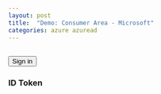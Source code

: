 ```yaml
---
layout: post
title:  "Demo: Consumer Area - Microsoft"
categories: azure azuread
---
```


<script src="{{ site.url }}/assets/js/msal.js"></script>

<!-- importing app scripts | load order is important -->
<script>

// Config object to be passed to Msal on creation
const msalConfig = {
  auth: {
    clientId: "04e5f602-cbc5-43e0-b12c-aa1f069a465a",
    authority: "https://login.microsoftonline.com/common",
    redirectUri: "{{ site.url }}/azure/azuread/Demo-Common.html",
  },
  cache: {
    cacheLocation: "sessionStorage", // This configures where your cache will be stored
    storeAuthStateInCookie: false, // Set this to "true" if you are having issues on IE11 or Edge
    forceRefresh: false // Set this to "true" to skip a cached token and go to the server to get a new
  }
};

// Add here scopes for id token to be used at MS Identity Platform endpoints.
const loginRequest = {
  scopes: ["openid", "profile", "email", "User.Read"],
  prompt: 'select_account'
};

</script>
<script type="text/javascript" src="{{ site.url }}/assets/js/ui.js"></script>  
<script type="text/javascript" src="{{ site.url }}/assets/js/auth.js"></script>
<script type="text/javascript" src="{{ site.url }}/assets/js/graphConfig.js"></script>
<script type="text/javascript" src="{{ site.url }}/assets/js/graph.js"></script>

<h2 id="WelcomeMessage"></h2>
<div>
  <button id="SignInRedirect" onclick="signIn(this.id)">Sign in</button>
  <button id="SignOut" onclick="signOut(this.id)" style="display:none">Sign out</button>
</div>

<!-- ### Issuer
<pre><code id="issuerValue"></code></pre>

### Roles
<pre><code id="listRoles"></code></pre> -->

### ID Token
<pre><code id="IdToken"></code></pre>

<!-- ### Access Token
<pre><code id="AccessToken"></code></pre> -->
